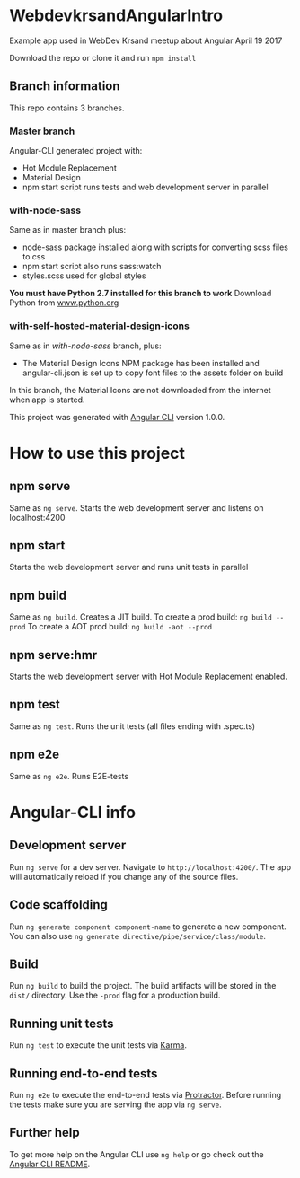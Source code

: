 # WebdevkrsandAngularIntro
Example app used in WebDev Krsand meetup about Angular April 19 2017

Download the repo or clone it and run `npm install`


## Branch information
This repo contains 3 branches.

### Master branch
Angular-CLI generated project with:
* Hot Module Replacement
* Material Design
* npm start script runs tests and web development server in parallel


### with-node-sass
Same as in master branch plus:
* node-sass package installed along with scripts for converting scss files to css
* npm start script also runs sass:watch
* styles.scss used for global styles

**You must have Python 2.7 installed for this branch to work**
Download Python from www.python.org


### with-self-hosted-material-design-icons
Same as in *with-node-sass* branch, plus:
* The Material Design Icons NPM package has been installed and angular-cli.json is set up to copy font files to the assets folder on build

In this branch, the Material Icons are not downloaded from the internet when app is started.

This project was generated with [Angular CLI](https://github.com/angular/angular-cli) version 1.0.0.


# How to use this project
## npm serve
Same as `ng serve`.
Starts the web development server and listens on localhost:4200

## npm start
Starts the web development server and runs unit tests in parallel

## npm build
Same as `ng build`.
Creates a JIT build.
To create a prod build: `ng build --prod`
To create a AOT prod build: `ng build -aot --prod`

## npm serve:hmr
Starts the web development server with Hot Module Replacement enabled.

## npm test
Same as `ng test`.
Runs the unit tests (all files ending with .spec.ts)

## npm e2e
Same as `ng e2e`.
Runs E2E-tests

# Angular-CLI info
## Development server

Run `ng serve` for a dev server. Navigate to `http://localhost:4200/`. The app will automatically reload if you change any of the source files.

## Code scaffolding

Run `ng generate component component-name` to generate a new component. You can also use `ng generate directive/pipe/service/class/module`.

## Build

Run `ng build` to build the project. The build artifacts will be stored in the `dist/` directory. Use the `-prod` flag for a production build.

## Running unit tests

Run `ng test` to execute the unit tests via [Karma](https://karma-runner.github.io).

## Running end-to-end tests

Run `ng e2e` to execute the end-to-end tests via [Protractor](http://www.protractortest.org/).
Before running the tests make sure you are serving the app via `ng serve`.

## Further help

To get more help on the Angular CLI use `ng help` or go check out the [Angular CLI README](https://github.com/angular/angular-cli/blob/master/README.md).
